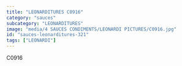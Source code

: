```yaml
---
title: "LEONARDITURES C0916"
category: "sauces"
subcategory: "LEONARDITURES"
image: "media/4 SAUCES CONDIMENTS/LEONARDI PICTURES/C0916.jpg"
id: "sauces-leonarditures-321"
tags: ["LEONARDI"]
---
```


C0916
